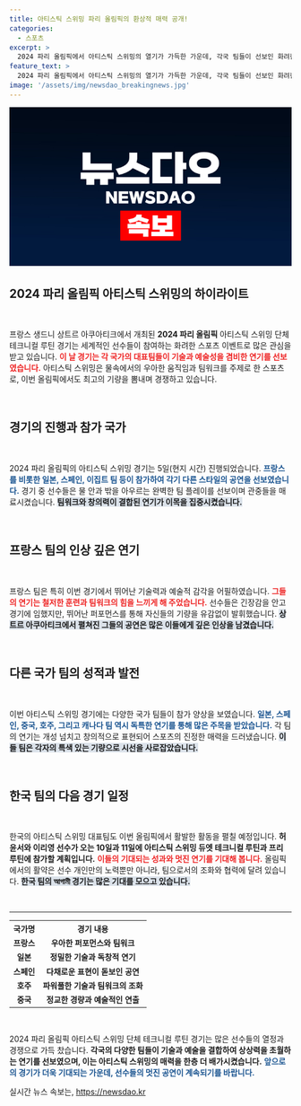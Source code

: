 ```yaml
---
title: 아티스틱 스위밍 파리 올림픽의 환상적 매력 공개!
categories:
  - 스포츠
excerpt: >
  2024 파리 올림픽에서 아티스틱 스위밍의 열기가 가득한 가운데, 각국 팀들이 선보인 화려한 테크니컬 루틴으로 관중의 시선을 사로잡았다. 팀 월드컵의 진수를 확인할 찬스를 놓치지 마세요!
feature_text: >
  2024 파리 올림픽에서 아티스틱 스위밍의 열기가 가득한 가운데, 각국 팀들이 선보인 화려한 테크니컬 루틴으로 관중의 시선을 사로잡았다. 팀 월드컵의 진수를 확인할 찬스를 놓치지 마세요!
image: '/assets/img/newsdao_breakingnews.jpg'
---
```


<p><img src="/assets/img/newsdao_breakingnews.jpg" alt="bookingtag 속보" /></p>

<h2 data-ke-size="size26">2024 파리 올림픽 아티스틱 스위밍의 하이라이트</h2>

<p data-ke-size="size16">&nbsp;</p>

<p>프랑스 생드니 상트르 아쿠아티크에서 개최된 <b>2024 파리 올림픽</b> 아티스틱 스위밍 단체 테크니컬 루틴 경기는 세계적인 선수들이 참여하는 화려한 스포츠 이벤트로 많은 관심을 받고 있습니다. <b><span style="color: #ee2323;">이 날 경기는 각 국가의 대표팀들이 기술과 예술성을 겸비한 연기를 선보였습니다.</span></b> 아티스틱 스위밍은 물속에서의 우아한 움직임과 팀워크를 주제로 한 스포츠로, 이번 올림픽에서도 최고의 기량을 뽐내며 경쟁하고 있습니다.</p>

<p data-ke-size="size16">&nbsp;</p>

<h2 data-ke-size="size26">경기의 진행과 참가 국가</h2>

<p data-ke-size="size16">&nbsp;</p>

<p>2024 파리 올림픽의 아티스틱 스위밍 경기는 5일(현지 시간) 진행되었습니다. <b><span style="color: #1a5490;">프랑스를 비롯한 일본, 스페인, 이집트 팀 등이 참가하여 각기 다른 스타일의 공연을 선보였습니다.</span></b> 경기 중 선수들은 물 안과 밖을 아우르는 완벽한 팀 플레이를 선보이며 관중들을 매료시켰습니다. <b><span style="background-color: #21538527;">팀워크와 창의력이 결합된 연기가 이목을 집중시켰습니다.</span></b> </p>

<p data-ke-size="size16">&nbsp;</p>

<h2 data-ke-size="size26">프랑스 팀의 인상 깊은 연기</h2>

<p data-ke-size="size16">&nbsp;</p>

<p>프랑스 팀은 특히 이번 경기에서 뛰어난 기술력과 예술적 감각을 어필하였습니다. <b><span style="color: #ee2323;">그들의 연기는 철저한 훈련과 팀워크의 힘을 느끼게 해 주었습니다.</span></b> 선수들은 긴장감을 안고 경기에 임했지만, 뛰어난 퍼포먼스를 통해 자신들의 기량을 유감없이 발휘했습니다. <b><span style="background-color: #21538527;">상트르 아쿠아티크에서 펼쳐진 그들의 공연은 많은 이들에게 깊은 인상을 남겼습니다.</span></b></p>

<p data-ke-size="size16">&nbsp;</p>

<h2 data-ke-size="size26">다른 국가 팀의 성적과 발전</h2>

<p data-ke-size="size16">&nbsp;</p>

<p>이번 아티스틱 스위밍 경기에는 다양한 국가 팀들이 참가 양상을 보였습니다. <b><span style="color: #1a5490;">일본, 스페인, 중국, 호주, 그리고 캐나다 팀 역시 독특한 연기를 통해 많은 주목을 받았습니다.</span></b> 각 팀의 연기는 개성 넘치고 창의적으로 표현되어 스포츠의 진정한 매력을 드러냈습니다. <b><span style="background-color: #21538527;">이들 팀은 각자의 특색 있는 기량으로 시선을 사로잡았습니다.</span></b> </p>

<p data-ke-size="size16">&nbsp;</p>

<h2 data-ke-size="size26">한국 팀의 다음 경기 일정</h2>

<p data-ke-size="size16">&nbsp;</p>

<p>한국의 아티스틱 스위밍 대표팀도 이번 올림픽에서 활발한 활동을 펼칠 예정입니다. <b>허윤서와 이리영 선수가 오는 10일과 11일에 아티스틱 스위밍 듀엣 테크니컬 루틴과 프리 루틴에 참가할 계획입니다.</b> <b><span style="color: #ee2323;">이들의 기대되는 성과와 멋진 연기를 기대해 봅니다.</span></b> 올림픽에서의 활약은 선수 개인만의 노력뿐만 아니라, 팀으로서의 조화와 협력에 달려 있습니다. <b><span style="background-color: #21538527;">한국 팀의 আগামী 경기는 많은 기대를 모으고 있습니다.</span></b></p>

<p data-ke-size="size16">&nbsp;</p>

<hr />

<table style="width: 100%; border-collapse: collapse;">
    <tr>
        <th style="text-align: center;"><b>국가명</b></th>
        <th style="text-align: center;"><b>경기 내용</b></th>
    </tr>
    <tr>
        <td style="text-align: center; height: 17px;"><b>프랑스</b></td>
        <td style="text-align: center; height: 17px;"><b>우아한 퍼포먼스와 팀워크</b></td>
    </tr>
    <tr>
        <td style="text-align: center; height: 17px;"><b>일본</b></td>
        <td style="text-align: center; height: 17px;"><b>정밀한 기술과 독창적 연기</b></td>
    </tr>
    <tr>
        <td style="text-align: center; height: 17px;"><b>스페인</b></td>
        <td style="text-align: center; height: 17px;"><b>다채로운 표현이 돋보인 공연</b></td>
    </tr>
    <tr>
        <td style="text-align: center; height: 17px;"><b>호주</b></td>
        <td style="text-align: center; height: 17px;"><b>파워풀한 기술과 팀워크의 조화</b></td>
    </tr>
    <tr>
        <td style="text-align: center; height: 17px;"><b>중국</b></td>
        <td style="text-align: center; height: 17px;"><b>정교한 경량과 예술적인 연출</b></td>
    </tr>
</table>

<p data-ke-size="size16">&nbsp;</p>

<p>2024 파리 올림픽 아티스틱 스위밍 단체 테크니컬 루틴 경기는 많은 선수들의 열정과 경쟁으로 가득 찼습니다. <b>각국의 다양한 팀들이 기술과 예술을 결합하여 상상력을 초월하는 연기를 선보였으며, 이는 아티스틱 스위밍의 매력을 한층 더 배가시켰습니다.</b> <b><span style="color: #1a5490;">앞으로의 경기가 더욱 기대되는 가운데, 선수들의 멋진 공연이 계속되기를 바랍니다.</span></b></p>
실시간 뉴스 속보는, <a href="https://newsdao.kr" rel="dofollow">https://newsdao.kr</a>


